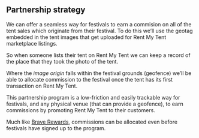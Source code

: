 ## Partnership strategy

We can offer a seamless way for festivals to earn a commision on all of the tent sales which originate from their festival. To do this we’ll use the geotag embedded in the tent images that get uploaded for Rent My Tent marketplace listings.

So when someone lists their tent on Rent My Tent we can keep a record of the place that they took the photo of the tent.

Where the _image origin_ falls within the festival grounds (geofence) we’ll be able to allocate commission to the festival once the tent has its first transaction on Rent My Tent.

This partnership program is a low-friction and easily trackable way for festivals, and any physical venue (that can provide a geofence), to earn commissions by promoting Rent My Tent to their customers.

Much like [Brave Rewards](https://publishers.basicattentiontoken.org/), commissions can be allocated even before festivals have signed up to the program.
